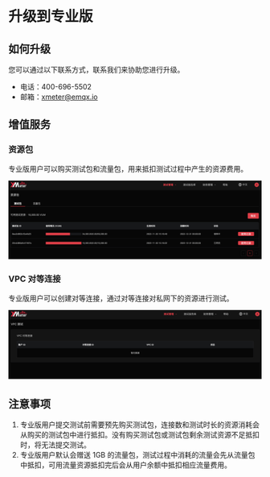 # 升级到专业版

## 如何升级

您可以通过以下联系方式，联系我们来协助您进行升级。
* 电话：400-696-5502
* 邮箱：xmeter@emqx.io


## 增值服务

### 资源包

专业版用户可以购买测试包和流量包，用来抵扣测试过程中产生的资源费用。

![resource-pack](../_assets/upgrade_resource_pack.png)

### VPC 对等连接

专业版用户可以创建对等连接，通过对等连接对私网下的资源进行测试。

![vpc](../_assets/upgrade_vpc.png)

## 注意事项

1. 专业版用户提交测试前需要预先购买测试包，连接数和测试时长的资源消耗会从购买的测试包中进行抵扣。没有购买测试包或测试包剩余测试资源不足抵扣时，将无法提交测试。
2. 专业版用户默认会赠送 1GB 的流量包，测试过程中消耗的流量会先从流量包中抵扣，可用流量资源抵扣完后会从用户余额中抵扣相应流量费用。
